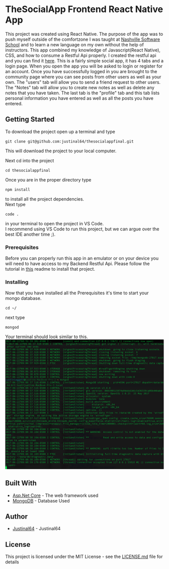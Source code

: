 # TheSocialApp Frontend React Native App

This project was created using React Native. The purpose of the app was to push myself outside of the comfortzone I was taught at [Nashville Software School](http://nashvillesoftwareschool.com/) and to learn a new language on my own without the help of instructors. This app combined my knowledge of Javascript(React Native), CSS, and how to consume a Restful Api properly. I created the restful api and you can find it [here](https://github.com/justinal64/thesocialappv3). This is a fairly simple social app, it has 4 tabs and a login page. When you open the app you will be asked to login or register for an account. Once you have successfully logged in you are brought to the community page where you can see posts from other users as well as your own. The "users" tab will allow you to send a friend request to other users. The "Notes" tab will allow you to create new notes as well as delete any notes that you have taken. The last tab is the "profile" tab and this tab lists personal information you have entered as well as all the posts you have entered.  


## Getting Started

To download the project open up a terminal and type
```
git clone git@github.com:justinal64/thesocialappfinal.git
```
This will download the project to your local computer. 

Next cd into the project
```
cd thesocialappfinal
```
Once you are in the proper directory type
```
npm install
```
to install all the project dependencies.
<br />
Next type 
```
code . 
```
in your terminal to open the project in VS Code.
<br />
I recommend using VS Code to run this project, but we can argue over the best IDE another time ;). 

### Prerequisites

Before you can properly run this app in an emulator or on your device you will need to have access to my Backend Restful Api. Please follow the tutorial in [this](https://github.com/justinal64/thesocialappv3) readme to install that project. 


### Installing

Now that you have installed all the Prerequisites it's time to start your mongo database.   
```
cd ~/
```
next type 
```
mongod
```
Your terminal should look similar to this. 
<br />
![Mongo Started](./app/images/screenshots/mongostarted.png)


## Built With

* [Asp.Net Core](https://docs.microsoft.com/en-us/aspnet/core/) - The web framework used
* [MongoDB](https://www.mongodb.com/) - Database Used

## Author

* [Justinal64](https://github.com/justinal64) - Justinal64

## License

This project is licensed under the MIT License - see the [LICENSE.md](LICENSE.md) file for details
